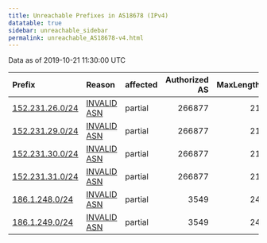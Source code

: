 ```yaml
---
title: Unreachable Prefixes in AS18678 (IPv4)
datatable: true
sidebar: unreachable_sidebar
permalink: unreachable_AS18678-v4.html
---
```


Data as of 2019-10-21 11:30:00 UTC


<div class="datatable-begin"></div>

| Prefix                                                   | Reason                                                                                                 | affected   |   Authorized AS |   MaxLength | Anchor                                         |   unreachable /24s |
|:---------------------------------------------------------|:-------------------------------------------------------------------------------------------------------|:-----------|----------------:|------------:|:-----------------------------------------------|-------------------:|
| [152.231.26.0/24](https://stat.ripe.net/152.231.26.0/24) | [INVALID ASN](https://rpki-validator.ripe.net/announcement-preview?asn=AS18678&prefix=152.231.26.0/24) | partial    |          266877 |          21 | [LACNIC](unreachable_LACNIC_RPKI_Root-v4.html) |                  1 |
| [152.231.29.0/24](https://stat.ripe.net/152.231.29.0/24) | [INVALID ASN](https://rpki-validator.ripe.net/announcement-preview?asn=AS18678&prefix=152.231.29.0/24) | partial    |          266877 |          21 | [LACNIC](unreachable_LACNIC_RPKI_Root-v4.html) |                  1 |
| [152.231.30.0/24](https://stat.ripe.net/152.231.30.0/24) | [INVALID ASN](https://rpki-validator.ripe.net/announcement-preview?asn=AS18678&prefix=152.231.30.0/24) | partial    |          266877 |          21 | [LACNIC](unreachable_LACNIC_RPKI_Root-v4.html) |                  1 |
| [152.231.31.0/24](https://stat.ripe.net/152.231.31.0/24) | [INVALID ASN](https://rpki-validator.ripe.net/announcement-preview?asn=AS18678&prefix=152.231.31.0/24) | partial    |          266877 |          21 | [LACNIC](unreachable_LACNIC_RPKI_Root-v4.html) |                  1 |
| [186.1.248.0/24](https://stat.ripe.net/186.1.248.0/24)   | [INVALID ASN](https://rpki-validator.ripe.net/announcement-preview?asn=AS18678&prefix=186.1.248.0/24)  | partial    |            3549 |          24 | [LACNIC](unreachable_LACNIC_RPKI_Root-v4.html) |                  1 |
| [186.1.249.0/24](https://stat.ripe.net/186.1.249.0/24)   | [INVALID ASN](https://rpki-validator.ripe.net/announcement-preview?asn=AS18678&prefix=186.1.249.0/24)  | partial    |            3549 |          24 | [LACNIC](unreachable_LACNIC_RPKI_Root-v4.html) |                  1 |

<div class="datatable-end"></div>